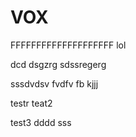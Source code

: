 # VOX
FFFFFFFFFFFFFFFFFFFF
lol

dcd
dsgzrg
sdssregerg

sssdvdsv
fvdfv fb
kjjj









testr
 teat2

test3
dddd
sss
